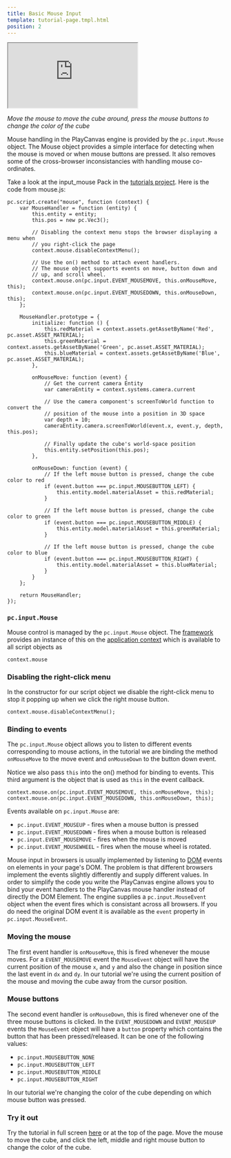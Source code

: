```yaml
---
title: Basic Mouse Input
template: tutorial-page.tmpl.html
position: 2
---
```


<iframe src="http://apps.playcanvas.com/playcanvas/tutorials/input_mouse?overlay=false"></iframe>

*Move the mouse to move the cube around, press the mouse buttons to change the color of the cube*

Mouse handling in the PlayCanvas engine is provided by the `pc.input.Mouse` object. The Mouse object provides a simple interface for detecting when the
mouse is moved or when mouse buttons are pressed. It also removes some of the cross-browser inconsistancies with handling mouse co-ordinates.

Take a look at the input_mouse Pack in the [tutorials project][project]. Here is the code from mouse.js:

~~~javascript~~~
pc.script.create("mouse", function (context) {
    var MouseHandler = function (entity) {
        this.entity = entity;
        this.pos = new pc.Vec3();

        // Disabling the context menu stops the browser displaying a menu when
        // you right-click the page
        context.mouse.disableContextMenu();

        // Use the on() method to attach event handlers.
        // The mouse object supports events on move, button down and
        // up, and scroll wheel.
        context.mouse.on(pc.input.EVENT_MOUSEMOVE, this.onMouseMove, this);
        context.mouse.on(pc.input.EVENT_MOUSEDOWN, this.onMouseDown, this);
    };

    MouseHandler.prototype = {
        initialize: function () {
            this.redMaterial = context.assets.getAssetByName('Red', pc.asset.ASSET_MATERIAL);
            this.greenMaterial = context.assets.getAssetByName('Green', pc.asset.ASSET_MATERIAL);
            this.blueMaterial = context.assets.getAssetByName('Blue', pc.asset.ASSET_MATERIAL);
        },

        onMouseMove: function (event) {
            // Get the current camera Entity
            var cameraEntity = context.systems.camera.current

            // Use the camera component's screenToWorld function to convert the
            // position of the mouse into a position in 3D space
            var depth = 10;
            cameraEntity.camera.screenToWorld(event.x, event.y, depth, this.pos);

            // Finally update the cube's world-space position
            this.entity.setPosition(this.pos);
        },

        onMouseDown: function (event) {
            // If the left mouse button is pressed, change the cube color to red
            if (event.button === pc.input.MOUSEBUTTON_LEFT) {
                this.entity.model.materialAsset = this.redMaterial;
            }

            // If the left mouse button is pressed, change the cube color to green
            if (event.button === pc.input.MOUSEBUTTON_MIDDLE) {
                this.entity.model.materialAsset = this.greenMaterial;
            }

            // If the left mouse button is pressed, change the cube color to blue
            if (event.button === pc.input.MOUSEBUTTON_RIGHT) {
                this.entity.model.materialAsset = this.blueMaterial;
            }
        }
    };

    return MouseHandler;
});
~~~

### `pc.input.Mouse`

Mouse control is managed by the `pc.input.Mouse` object. The [framework][framework] provides an instance of this on the [application context][context] which is available
to all script objects as

~~~javascript~~~
context.mouse
~~~

### Disabling the right-click menu
In the constructor for our script object we disable the right-click menu to stop it popping up when we click the right mouse button.

~~~javascript~~~
context.mouse.disableContextMenu();
~~~

### Binding to events

The `pc.input.Mouse` object allows you to listen to different events corresponding to mouse actions, in the tutorial we are binding the method `onMouseMove` to the move event and `onMouseDown`
to the button down event.

Notice we also pass `this` into the on() method for binding to events. This third argument is the object that is used as `this` in the event callback.

~~~javascript~~~
context.mouse.on(pc.input.EVENT_MOUSEMOVE, this.onMouseMove, this);
context.mouse.on(pc.input.EVENT_MOUSEDOWN, this.onMouseDown, this);
~~~

Events available on `pc.input.Mouse` are:

* `pc.input.EVENT_MOUSEUP` - fires when a mouse button is pressed
* `pc.input.EVENT_MOUSEDOWN` - fires when a mouse button is released
* `pc.input.EVENT_MOUSEMOVE` - fires when the mouse is moved
* `pc.input.EVENT_MOUSEWHEEL` - fires when the mouse wheel is rotated.

Mouse input in browsers is usually implemented by listening to [DOM][dom] events on elements in your page's DOM. The problem is that different browsers implement the events slightly
differently and supply different values. In order to simplify the code you write the PlayCanvas engine allows you to bind your event handlers to the PlayCanvas mouse handler instead of
directly the DOM Element. The engine supplies a `pc.input.MouseEvent` object when the event fires which is consistant across all browsers. If you do need the original DOM event it is available
as the `event` property in `pc.input.MouseEvent`.

### Moving the mouse

The first event handler is `onMouseMove`, this is fired whenever the mouse moves. For a `EVENT_MOUSEMOVE` event the `MouseEvent` object will have the current position of the mouse `x`, and `y` and also the change in position since the last event in `dx` and `dy`. In our tutorial we're using the current position of the mouse and moving the cube away from the cursor position.

### Mouse buttons

The second event handler is `onMouseDown`, this is fired whenever one of the three mouse buttons is clicked. In the `EVENT_MOUSEDOWN` and `EVENT_MOUSEUP` events the `MouseEvent` object will
have a `button` property which contains the button that has been pressed/released. It can be one of the following values:

* `pc.input.MOUSEBUTTON_NONE`
* `pc.input.MOUSEBUTTON_LEFT`
* `pc.input.MOUSEBUTTON_MIDDLE`
* `pc.input.MOUSEBUTTON_RIGHT`

In our tutorial we're changing the color of the cube depending on which mouse button was pressed.

### Try it out

Try the tutorial in full screen [here][tutorial] or at the top of the page. Move the mouse to move the cube, and click the left, middle and right mouse button to change the color of the cube.

[project]: http://playcanvas.com/playcanvas/tutorials
[framework]: /user-manual/glossary#framework
[context]: /user-manual/glossary#context
[dom]: /user-manual/glossary#dom
[bind]: https://developer.mozilla.org/en/JavaScript/Reference/Global_Objects/Function/bind
[tutorial]: http://apps.playcanvas.com/playcanvas/tutorials/input_mouse
